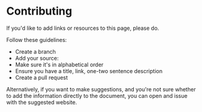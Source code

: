 # Contributing

If you'd like to add links or resources to this page, please do.

Follow these guidelines:
- Create a branch
- Add your source:
-   Make sure it's in alphabetical order
-   Ensure you have a title, link, one-two sentence description
-  Create a pull request

Alternatively, if you want to make suggestions, and you're not sure whether to add the information directly to the document, you can open and issue with the suggested website.
